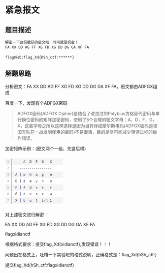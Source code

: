 # 紧急报文

## 题目描述
```
解密一下这份截获的密文吧，时间就是机会！
FA XX DD AG FF XG FD XG DD DG GA XF FA

flag格式:flag_Xd{hSh_ctf:******}
```

## 解题思路

分析密文：FA XX DD AG FF XG FD XG DD DG GA XF FA，密文都由ADFGX组成

百度一下，发现有个ADFGX密码

> ADFGX密码(ADFGX Cipher)是结合了改良过的Polybius方格替代密码与单行换位密码的矩阵加密密码，使用了5个合理的密文字母：A，D，F，G，X，这些字母之所以这样选择是因为当转译成摩尔斯电码(ADFGX密码是德国军队在一战发明使用的密码)不易混淆，目的是尽可能减少转译过程的操作错误。

加密矩阵示例：(密文两个一组，先竖后横)

![](images/ctf-2021-06-01-15-17-00.png)

对上述密文进行解密：

FA XX DD AG FF XG FD XG DD DG GA XF FA

flagxidianctf

根据格式要求：提交flag_Xd{xidianctf},发现错误！！！

问题出在格式上，吐槽一下实验吧的格式说明，正确格式是：flag_Xd{hSh_ctf:}

提交flag_Xd{hSh_ctf:flagxidianctf}
